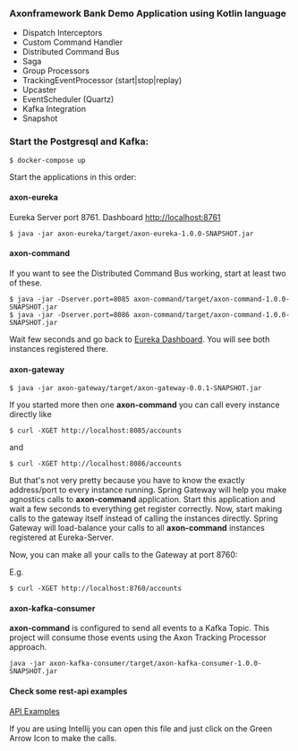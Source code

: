 ### Axonframework Bank Demo Application using Kotlin language
    
* Dispatch Interceptors
* Custom Command Handler
* Distributed Command Bus
* Saga
* Group Processors
* TrackingEventProcessor (start|stop|replay)
* Upcaster
* EventScheduler (Quartz)
* Kafka Integration
* Snapshot


### Start the Postgresql and Kafka:

```$ docker-compose up```

Start the applications in this order:

#### **axon-eureka** 

Eureka Server port 8761. Dashboard [http://localhost:8761](http://localhost:8761)

```
$ java -jar axon-eureka/target/axon-eureka-1.0.0-SNAPSHOT.jar
```

#### **axon-command**

If you want to see the Distributed Command Bus working, start at least two of these.

```
$ java -jar -Dserver.port=8085 axon-command/target/axon-command-1.0.0-SNAPSHOT.jar
$ java -jar -Dserver.port=8086 axon-command/target/axon-command-1.0.0-SNAPSHOT.jar
```
  
Wait few seconds and go back to [Eureka Dashboard](http://localhost:8761). You will see both instances registered there. 

#### **axon-gateway**

```
$ java -jar axon-gateway/target/axon-gateway-0.0.1-SNAPSHOT.jar
```

If you started more then one **axon-command** you can call every instance directly like 

```
$ curl -XGET http://localhost:8085/accounts
```
and 
```
$ curl -XGET http://localhost:8086/accounts
```

But that's not very pretty because you have to know the exactly address/port to every instance running.
Spring Gateway will help you make agnostics calls to **axon-command** application. 
Start this application and wait a few seconds to everything get register correctly. 
Now, start making calls to the gateway itself instead of calling the instances directly. 
Spring Gateway will load-balance your calls to all **axon-command** instances registered at Eureka-Server. 

Now, you can make all your calls to the Gateway at port 8760:

E.g.
```
$ curl -XGET http://localhost:8760/accounts
```

#### axon-kafka-consumer

**axon-command** is configured to send all events to a Kafka Topic. This project will consume those events using the Axon Tracking Processor approach.

```
java -jar axon-kafka-consumer/target/axon-kafka-consumer-1.0.0-SNAPSHOT.jar
```

#### Check some rest-api examples
[API Examples](axon-command/src/test/resources/accounts.http)

If you are using Intellij you can open this file and just click on the Green Arrow Icon to make the calls.


